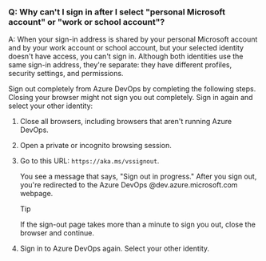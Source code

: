 ### Q: Why can't I sign in after I select "personal Microsoft account" or "work or school account"?

A: When your sign-in address is shared by your personal Microsoft account and by your work account or school account, but your selected identity doesn't have access, you can't sign in. Although both identities use the same sign-in address, they're separate: they have different profiles, security settings, and permissions.

Sign out completely from Azure DevOps by completing the following steps. Closing your browser might not sign you out completely. Sign in again and select your other identity:

1. Close all browsers, including browsers that aren't running Azure DevOps.

2. Open a private or incognito browsing session.

3. Go to this URL: `https://aka.ms/vssignout`.

   You see a message that says, "Sign out in progress." After you sign out, you're redirected to the Azure DevOps @dev.azure.microsoft.com webpage.

   > [!TIP]
   > If the sign-out page takes more than a minute to sign you out, close the browser and continue.

4. Sign in to Azure DevOps again. Select your other identity.
